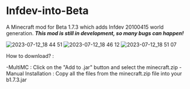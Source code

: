 # Infdev-into-Beta
A Minecraft mod for Beta 1.7.3 which adds Infdev 20100415 world generation.
*****This mod is still in development, so many bugs can happen!*****

![2023-07-12_18 44 51](https://github.com/EmpereurLeon/Infdev-into-Beta/assets/111201150/a9107ede-755f-4279-993a-c36080fc2414)
![2023-07-12_18 46 12](https://github.com/EmpereurLeon/Infdev-into-Beta/assets/111201150/32922776-85cb-461d-9831-07c6a26ed35e)
![2023-07-12_18 51 07](https://github.com/EmpereurLeon/Infdev-into-Beta/assets/111201150/c7610464-a1e1-4d88-bc26-816a87e432d1)

How to download? :

-MultiMC : Click on the "Add to .jar" button and select the minecraft.zip
-Manual Installation : Copy all the files from the minecraft.zip file into your b1.7.3.jar
